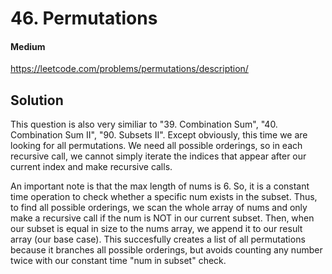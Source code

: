 # 46. Permutations

#### Medium

https://leetcode.com/problems/permutations/description/

## Solution

This question is also very similiar to "39. Combination Sum", "40. Combination Sum II", "90. Subsets II". Except obviously, this time we are looking for all permutations. We need all possible orderings, so in each recursive call, we cannot simply iterate the indices that appear after our current index and make recursive calls.

An important note is that the max length of nums is 6. So, it is a constant time operation to check whether a specific num exists in the subset. Thus, to find all possible orderings, we scan the whole array of nums and only make a recursive call if the num is NOT in our current subset. Then, when our subset is equal in size to the nums array, we append it to our result array (our base case). This succesfully creates a list of all permutations because it branches all possible orderings, but avoids counting any number twice with our constant time "num in subset" check.
